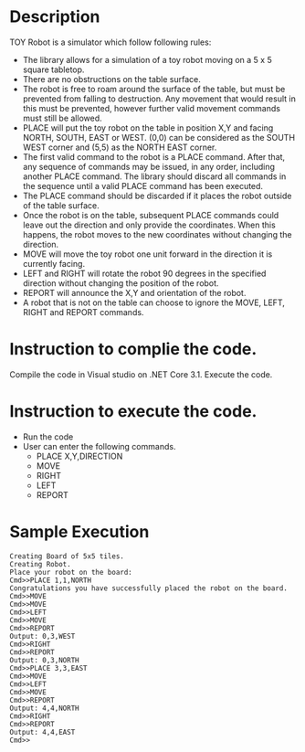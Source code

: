 # Description

TOY Robot is a simulator which follow following rules:
- The library allows for a simulation of a toy robot moving on a 5 x 5 square tabletop.
- There are no obstructions on the table surface.
- The robot is free to roam around the surface of the table, but must be prevented from falling to destruction. Any movement that would result in this must be prevented, however further valid movement commands must still be allowed.
- PLACE will put the toy robot on the table in position X,Y and facing NORTH, SOUTH, EAST or WEST.
(0,0) can be considered as the SOUTH WEST corner and (5,5) as the NORTH EAST corner.
- The first valid command to the robot is a PLACE command. After that, any sequence of commands may be issued, in any order, including another PLACE command. The library should discard all commands in the sequence until a valid PLACE command has been executed.
- The PLACE command should be discarded if it places the robot outside of the table surface.
- Once the robot is on the table, subsequent PLACE commands could leave out the direction and only provide the coordinates. When this happens, the robot moves to the new coordinates without changing the direction.
- MOVE will move the toy robot one unit forward in the direction it is currently facing.
- LEFT and RIGHT will rotate the robot 90 degrees in the specified direction without changing the position of the robot.
- REPORT will announce the X,Y and orientation of the robot.
- A robot that is not on the table can choose to ignore the MOVE, LEFT, RIGHT and REPORT commands.

# Instruction to complie the code.
Compile the code in Visual studio on .NET Core 3.1.
Execute the code.

# Instruction to execute the code.
- Run the code
- User can enter the following commands.
  * PLACE X,Y,DIRECTION
  * MOVE
  * RIGHT
  * LEFT
  * REPORT
  
# Sample Execution
    Creating Board of 5x5 tiles.
    Creating Robot.
    Place your robot on the board:
    Cmd>>PLACE 1,1,NORTH
    Congratulations you have successfully placed the robot on the board.
    Cmd>>MOVE
    Cmd>>MOVE
    Cmd>>LEFT
    Cmd>>MOVE
    Cmd>>REPORT
    Output: 0,3,WEST
    Cmd>>RIGHT
    Cmd>>REPORT
    Output: 0,3,NORTH
    Cmd>>PLACE 3,3,EAST
    Cmd>>MOVE
    Cmd>>LEFT
    Cmd>>MOVE
    Cmd>>REPORT
    Output: 4,4,NORTH
    Cmd>>RIGHT
    Cmd>>REPORT
    Output: 4,4,EAST
    Cmd>>
